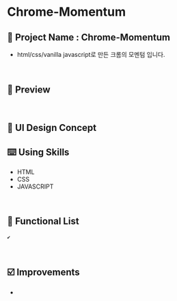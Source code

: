 # Chrome-Momentum

## 📅 Project Name : Chrome-Momentum
* html/css/vanilla javascript로 만든 크롬의 모멘텀 입니다.

<br/>


## 📱 Preview



<br/>

## 🎨 UI Design Concept


## ⌨️ Using Skills

* HTML    
* CSS    
* JAVASCRIPT    

<br/>

## 📑 Functional List
```
✔️ 
```
<br/>

## ☑️ Improvements

* 

<br/>
